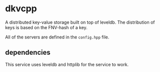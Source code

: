 # dkvcpp
A distributed key-value storage built on top of leveldb. The distribution of keys is based on the FNV-hash of a key.

All of the servers are defined in the `config.hpp` file.

## dependencies

This service uses leveldb and httplib for the service to work.